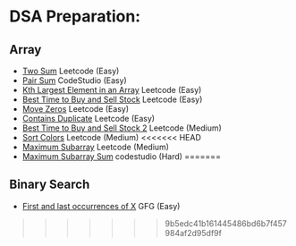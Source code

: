 # DSA Preparation:

## Array
- [Two Sum](https://leetcode.com/problems/two-sum/) Leetcode (Easy)
- [Pair Sum](https://www.codingninjas.com/codestudio/problems/pair-sum_697295?source=youtube&campaign=love_babbar_codestudio1&utm_source=youtube&utm_medium=affiliate&utm_campaign=love_babbar_codestudio1) CodeStudio (Easy)
- [Kth Largest Element in an Array](https://leetcode.com/problems/kth-largest-element-in-an-array/) Leetcode (Easy)
- [Best Time to Buy and Sell Stock](https://leetcode.com/problems/best-time-to-buy-and-sell-stock/) Leetcode (Easy)
- [Move Zeros](https://leetcode.com/problems/move-zeroes/) Leetcode (Easy)
- [Contains Duplicate](https://leetcode.com/problems/contains-duplicate/) Leetcode (Easy)
- [Best Time to Buy and Sell Stock 2](https://leetcode.com/problems/best-time-to-buy-and-sell-stock-ii/) Leetcode (Medium)
- [Sort Colors](https://leetcode.com/problems/sort-colors/) Leetcode (Medium)
<<<<<<< HEAD
- [Maximum Subarray](https://leetcode.com/problems/maximum-subarray/) Leetcode (Medium)
- [Maximum Subarray Sum](https://www.codingninjas.com/codestudio/problems/maximum-subarray-sum_630526?topList=striver-sde-sheet-problems&leftPanelTab=0) codestudio (Hard)
=======

## Binary Search
- [First and last occurrences of X](https://practice.geeksforgeeks.org/problems/first-and-last-occurrences-of-x2041/1/) GFG (Easy)
>>>>>>> 9b5edc41b161445486bd6b7f457984af2d95df9f
